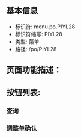 
## 基本信息

- 标识符: menu.po.PIYL28
- 标识符缩写: PIYL28
- 类型: 菜单
- 路径: /po/PIYL28

## 页面功能描述：





## 按钮列表:


### 查询



### 调整单确认


